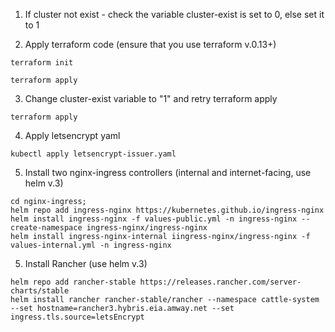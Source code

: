 1. If cluster not exist - check the variable cluster-exist is set to 0, else set it to 1

2. Apply terraform code (ensure that you use terraform v.0.13+)

```
terraform init

terraform apply
```

3. Change cluster-exist variable to "1" and retry terraform apply

```
terraform apply
```

4. Apply letsencrypt yaml

```
kubectl apply letsencrypt-issuer.yaml
```

5. Install two nginx-ingress controllers (internal and internet-facing, use helm v.3)
```
cd nginx-ingress;
helm repo add ingress-nginx https://kubernetes.github.io/ingress-nginx
helm install ingress-nginx -f values-public.yml -n ingress-nginx --create-namespace ingress-nginx/ingress-nginx
helm install ingress-nginx-internal iingress-nginx/ingress-nginx -f values-internal.yml -n ingress-nginx
```
5. Install Rancher (use helm v.3)

```
helm repo add rancher-stable https://releases.rancher.com/server-charts/stable
helm install rancher rancher-stable/rancher --namespace cattle-system --set hostname=rancher3.hybris.eia.amway.net --set ingress.tls.source=letsEncrypt
```
